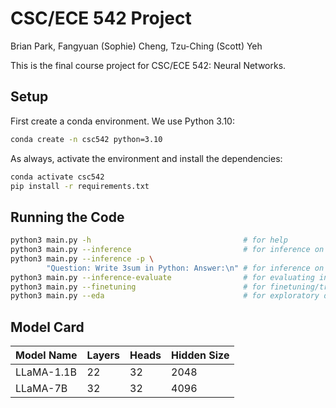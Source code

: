 # CSC/ECE 542 Project

Brian Park, Fangyuan (Sophie) Cheng, Tzu-Ching (Scott) Yeh

This is the final course project for CSC/ECE 542: Neural Networks.

## Setup

First create a conda environment. We use Python 3.10:

```sh
conda create -n csc542 python=3.10
```

As always, activate the environment and install the dependencies:

```sh
conda activate csc542
pip install -r requirements.txt
```

## Running the Code

```sh
python3 main.py -h                                  # for help
python3 main.py --inference                         # for inference on a single prompt
python3 main.py --inference -p \ 
        "Question: Write 3sum in Python: Answer:\n" # for inference on a custom prompt
python3 main.py --inference-evaluate                # for evaluating inference on the whole dataset
python3 main.py --finetuning                        # for finetuning/training with LoRA
python3 main.py --eda                               # for exploratory data analysis
```


## Model Card

| Model Name | Layers | Heads | Hidden Size |
|------------|--------|-------|-------------|
| LLaMA-1.1B | 22     | 32    | 2048        |
| LLaMA-7B   | 32     | 32    | 4096        |

